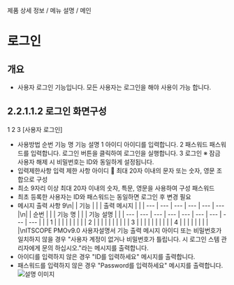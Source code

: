 <!--breadcrumb:제품 상세 정보 / 메뉴 설명 / 메인--><span class="md-breadcrumb">제품 상세 정보 / 메뉴 설명 / 메인</span>
# 로그인
<!--5th-h2-toc-->
## 개요

- 사용자 로그인 기능입니다. 모든 사용자는 로그인을 해야 사용이 가능 합니다.
## 2.2.1.1.2 로그인 화면구성
1
2
3
[사용자 로그인]
- 사용방법
순번 기능 명 기능 설명
1 아이디 아이디를 입력합니다.
2 패스워드 패스워드를 입력합니다.
로그인 버튼을 클릭하여 로그인을 실행합니다.
3 로그인
※ 잠금 사용자 해제 시 비밀번호는 ID와 동일하게 설정됩니다.
- 입력제한사항
입력 제한 사항
아이디  최대 20자 이내의 문자 또는 숫자, 영문 조합으로 구성
- 최소 9자리 이상 최대 20자 이내의 숫자, 특문, 영문을 사용하여 구성
패스워드
- 최초 등록한 사용자는 ID와 패스워드는 동일하면 로그인 후 변경 필요
- 메시지 출력 사항
9\n|  | 기능 |  |  | 출력 메시지 |  |
| --- | --- | --- | --- | --- | --- |\n|  | 순번 |  |  | 기능 명 |  |  | 기능 설명 |  |
| --- | --- | --- | --- | --- | --- | --- | --- | --- |
|  | 1 |  |  |  |  |  |  |  |
| 2 |  |  |  |  |  |  |  |  |
| 3 |  |  |  |  |  |  |  |  |
| 4 |  |  |  |  |  |  |  |  |\nITSCOPE PMOv9.0 사용자설명서
기능 출력 메시지
아이디 또는 비밀번호가 일치하지 않을 경우 "사용자 계정이 없거나 비밀번호가 틀립니다. 시
로그인
스템 관리자에게 문의 하십시오."라는 메시지를 출력합니다.
- 아이디를 입력하지 않은 경우 "ID를 입력하세요" 메시지를 출력합니다.
- 패스워드를 입력하지 않은 경우 "Password를 입력하세요" 메시지를 출력합니다.
![설명 이미지](/02_outputs/manual_images/2.2.1.1.2.png)
